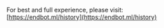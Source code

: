 For best and full experience, please visit:<br>
[https://endbot.ml/history](https://endbot.ml/history)
